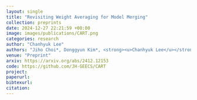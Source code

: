 ```yaml
---
layout: single
title: "Revisiting Weight Averaging for Model Merging"
collection: preprints
date: 2024-12-27 22:21:59 +00:00
image: images/publications/CART.png
categories: research
author: "Chanhyuk Lee"
authors: "Jiho Choi*, Donggyun Kim*, <strong><u>Chanhyuk Lee</u></strong>, Seunghoon Hong"
venue: "Preprint"
arxiv: https://arxiv.org/abs/2412.12153
code: https://github.com/JH-GEECS/CART
project: 
paperurl: 
bibtexurl: 
citation: 
---
```

